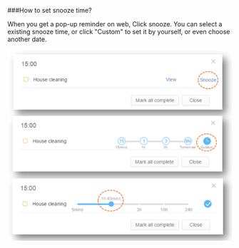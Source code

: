 ###How to set snooze time?

When you get a pop-up reminder on web, Click snooze. You can select a existing snooze time, or click "Custom" to set it by yourself, or even choose another date. 

![](../images/websnooze.png)